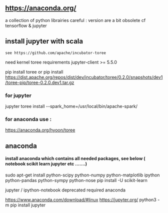 ## https://anaconda.org/

a collection of python librairies
careful : version are a bit obsolete cf tensorflow & jupyter

## install jupyter with scala 

`see https://github.com/apache/incubator-toree`

need kernel toree 
requirements jupyter-client >= 5.5.0


pip install toree
or
pip install https://dist.apache.org/repos/dist/dev/incubator/toree/0.2.0/snapshots/dev1/toree-pip/toree-0.2.0.dev1.tar.gz
### for jupyter
jupyter toree install --spark_home=/usr/local/bin/apache-spark/
### for anaconda use :
https://anaconda.org/hyoon/toree



## anaconda

#### install anaconda which contains all needed packages, see below ( notebook scikit learn jupyter etc .......)
sudo apt-get install python-scipy python-numpy python-matplotlib ipython  python-pandas python-sympy python-nose
pip install -U scikit-learn

 jupyter / ipython-notebook deprecated
 required  anaconda
 
 https://www.anaconda.com/download/#linux
 https://jupyter.org/
python3 -m pip install jupyter
